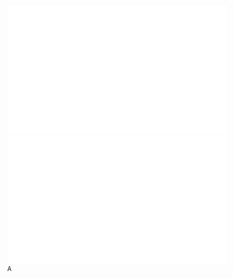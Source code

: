 ![](https://github.com/snehilvj/github-stats/blob/master/generated/overview.svg)
![](https://github.com/snehilvj/github-stats/blob/master/generated/languages.svg)A
